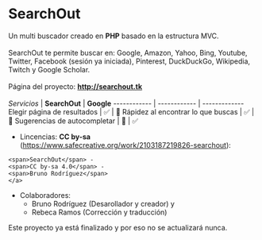 # SearchOut
Un multi buscador creado en **PHP** basado en la estructura MVC.</br></br>
SearchOut te permite buscar en: Google, Amazon, Yahoo, Bing, Youtube, Twitter, Facebook (sesión ya iniciada), Pinterest, DuckDuckGo, Wikipedia, Twitch y Google Scholar.
</br></br>
Página del proyecto: **http://searchout.tk**
</br></br>
*Servicios* | **SearchOut** | **Google**
------------ | ------------ | -------------
Elegir página de resultados | ✅ | 🚫
Rápidez al encontrar lo que buscas | ✅  | 🚫
Sugerencias de autocompletar | 🚫 | ✅ 

* Lincencias: **CC by-sa** (https://www.safecreative.org/work/2103187219826-searchout):
```<a href="https://www.safecreative.org/work/2103187219826-searchout" target="_blank">
<span>SearchOut</span> -
<span>CC by-sa 4.0</span> -
<span>Bruno Rodríguez</span>
</a>
```
* Colaboradores:
  * Bruno Rodríguez (Desarollador y creador) y
  * Rebeca Ramos (Corrección y traducción)

Este proyecto ya está finalizado y por eso no se actualizará nunca.
